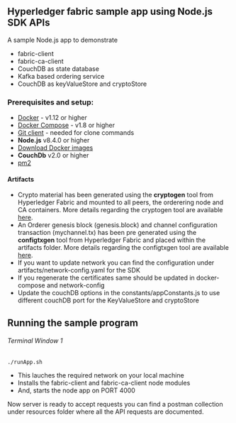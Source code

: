 ## Hyperledger fabric sample app using Node.js SDK APIs

A sample Node.js app to demonstrate 
* fabric-client 
* fabric-ca-client 
* CouchDB as state database
* Kafka based ordering service
* CouchDB as keyValueStore and cryptoStore 

### Prerequisites and setup:

* [Docker](https://www.docker.com/products/overview) - v1.12 or higher
* [Docker Compose](https://docs.docker.com/compose/overview/) - v1.8 or higher
* [Git client](https://git-scm.com/downloads) - needed for clone commands
* **Node.js** v8.4.0 or higher
* [Download Docker images](http://hyperledger-fabric.readthedocs.io/en/latest/samples.html#binaries)
* **CouchDb** v2.0 or higher 
* [pm2](https://www.npmjs.com/package/pm2)

#### Artifacts
* Crypto material has been generated using the **cryptogen** tool from Hyperledger Fabric and mounted to all peers, the orderering node and CA containers. More details regarding the cryptogen tool are available [here](http://hyperledger-fabric.readthedocs.io/en/latest/build_network.html#crypto-generator).
* An Orderer genesis block (genesis.block) and channel configuration transaction (mychannel.tx) has been pre generated using the **configtxgen** tool from Hyperledger Fabric and placed within the artifacts folder. More details regarding the configtxgen tool are available [here]( ).
* If you want to update network you can find the configuration under artifacts/network-config.yaml for the SDK
* If you regenerate the certificates same should be updated in docker-compose and network-config 
* Update the couchDB options in the constants/appConstants.js to use different couchDB port for the KeyValueStore and cryptoStore

## Running the sample program

###### Terminal Window 1

``
./runApp.sh
``

* This lauches the required network on your local machine
* Installs the fabric-client and fabric-ca-client node modules
* And, starts the node app on PORT 4000

Now server is ready to accept requests 
you can find a postman collection under resources folder where all the API requests are documented.